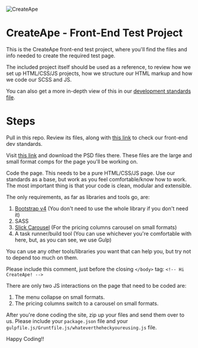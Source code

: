 ![CreateApe](http://createape.com/wp-content/uploads/2017/09/logo-B.png)

# CreateApe - Front-End Test Project
This is the CreateApe front-end test project, where you'll find the files and info needed to create the required test page.

The included project itself should be used as a reference, to review how we set up HTML/CSS/JS projects, how we structure our HTML markup and how we code our SCSS and JS.

You can also get a more in-depth view of this in our [development standards file](https://docs.google.com/document/d/1lGfF2MJtI1-hH_61b8_Li7eq-DmtjnVv-tBghdKJmyg/edit?usp=sharing).

# Steps
Pull in this repo. Review its files, along with [this link](https://docs.google.com/document/d/1lGfF2MJtI1-hH_61b8_Li7eq-DmtjnVv-tBghdKJmyg/edit?usp=sharing) to check our front-end dev standards.

Visit [this link](https://www.dropbox.com/sh/dltgsks9m4y5x3v/AABULShwYX8kuFD-Ro-78gQPa?dl=0) and download the PSD files there. These files are the large and small format comps for the page you'll be working on.

Code the page. This needs to be a pure HTML/CSS/JS page. Use our standards as a base, but work as you feel comfortable/know how to work. The most important thing is that your code is clean, modular and extensible.

The only requirements, as far as libraries and tools go, are:
1. [Bootstrap v4](https://getbootstrap.com/) (You don't need to use the whole library if you don't need it)
2. SASS
3. [Slick Carousel](http://kenwheeler.github.io/slick/) (For the pricing columns carousel on small formats)
4. A task runner/build tool (You can use whichever you're comfortable with here, but, as you can see, we use Gulp)

You can use any other tools/libraries you want that can help you, but try not to depend too much on them.

Please include this comment, just before the closing `</body>` tag: `<!-- Hi CreateApe! -->`

There are only two JS interactions on the page that need to be coded are:
1. The menu collapse on small formats.
2. The pricing columns switch to a carousel on small formats.

After you're done coding the site, zip up your files and send them over to us. Please include your `package.json` file and your `gulpfile.js/Gruntfile.js/whatevertheheckyoureusing.js` file.

Happy Coding!!
